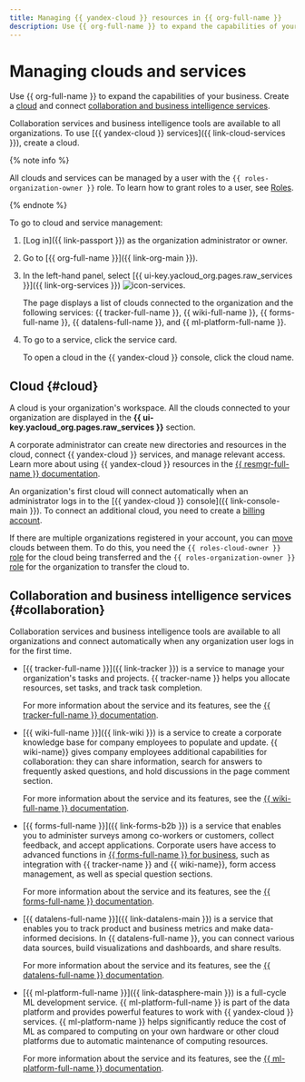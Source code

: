 ```yaml
---
title: Managing {{ yandex-cloud }} resources in {{ org-full-name }}
description: Use {{ org-full-name }} to expand the capabilities of your business. A cloud is your organization's workspace. All clouds connected to your organization are displayed in the "Clouds and services" section.
---
```



# Managing clouds and services

Use {{ org-full-name }} to expand the capabilities of your business. Create a [cloud](#cloud) and connect [collaboration and business intelligence services](#collaboration).

Collaboration services and business intelligence tools are available to all organizations. To use [{{ yandex-cloud }} services]({{ link-cloud-services }}), create a cloud.

{% note info %}

All clouds and services can be managed by a user with the `{{ roles-organization-owner }}` role. To learn how to grant roles to a user, see [Roles](../security/index.md#admin).

{% endnote %}

To go to cloud and service management:

1. [Log in]({{ link-passport }}) as the organization administrator or owner.

1. Go to [{{ org-full-name }}]({{ link-org-main }}).

1. In the left-hand panel, select [{{ ui-key.yacloud_org.pages.raw_services }}]({{ link-org-services }}) ![icon-services](../../_assets/console-icons/cloud.svg).

   The page displays a list of clouds connected to the organization and the following services: {{ tracker-full-name }}, {{ wiki-full-name }}, {{ forms-full-name }}, {{ datalens-full-name }}, and {{ ml-platform-full-name }}.

1. To go to a service, click the service card.

   To open a cloud in the {{ yandex-cloud }} console, click the cloud name.



## Cloud {#cloud}

A cloud is your organization's workspace. All the clouds connected to your organization are displayed in the **{{ ui-key.yacloud_org.pages.raw_services }}** section.

A corporate administrator can create new directories and resources in the cloud, connect {{ yandex-cloud }} services, and manage relevant access. Learn more about using {{ yandex-cloud }} resources in the [{{ resmgr-full-name }} documentation](../../resource-manager/concepts/resources-hierarchy.md).

An organization's first cloud will connect automatically when an administrator logs in to the [{{ yandex-cloud }} console]({{ link-console-main }}). To connect an additional cloud, you need to create a [billing account](../../billing/quickstart/).

If there are multiple organizations registered in your account, you can [move](../../resource-manager/operations/cloud/change-organization.md) clouds between them. To do this, you need the `{{ roles-cloud-owner }}` [role](../security/index.md#organization-manager-organizations-owner) for the cloud being transferred and the `{{ roles-organization-owner }}` [role](../../resource-manager/security/index.md#resource-manager-clouds-owner) for the organization to transfer the cloud to.


## Collaboration and business intelligence services {#collaboration}


Collaboration services and business intelligence tools are available to all organizations and connect automatically when any organization user logs in for the first time.

* [{{ tracker-full-name }}]({{ link-tracker }}) is a service to manage your organization's tasks and projects. {{ tracker-name }} helps you allocate resources, set tasks, and track task completion.

    For more information about the service and its features, see the [{{ tracker-full-name }} documentation](../../tracker/).

* [{{ wiki-full-name }}]({{ link-wiki }}) is a service to create a corporate knowledge base for company employees to populate and update. {{ wiki-name}} gives company employees additional capabilities for collaboration: they can share information, search for answers to frequently asked questions, and hold discussions in the page comment section.

    For more information about the service and its features, see the [{{ wiki-full-name }} documentation](../../wiki/).

* [{{ forms-full-name }}]({{ link-forms-b2b }}) is a service that enables you to administer surveys among co-workers or customers, collect feedback, and accept applications. Corporate users have access to advanced functions in [{{ forms-full-name }} for business](../../forms/forms-for-org.md), such as integration with {{ tracker-name }} and {{ wiki-name}}, form access management, as well as special question sections.

    For more information about the service and its features, see the [{{ forms-full-name }} documentation](../../forms/).

* [{{ datalens-full-name }}]({{ link-datalens-main }}) is a service that enables you to track product and business metrics and make data-informed decisions. In {{ datalens-full-name }}, you can connect various data sources, build visualizations and dashboards, and share results.

    For more information about the service and its features, see the [{{ datalens-full-name }} documentation](../../datalens/).

* [{{ ml-platform-full-name }}]({{ link-datasphere-main }}) is a full-cycle ML development service. {{ ml-platform-full-name }} is part of the data platform and provides powerful features to work with {{ yandex-cloud }} services. {{ ml-platform-name }} helps significantly reduce the cost of ML as compared to computing on your own hardware or other cloud platforms due to automatic maintenance of computing resources.

    For more information about the service and its features, see the [{{ ml-platform-full-name }} documentation](../../datasphere/).

